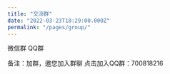 ```yaml
---
title: "交流群"
date: "2022-03-23T10:29:00.000Z"
permalink: "/pages/group/"
---
```

微信群            QQ群
               
备注：加群，邀您加入群聊   点击加入QQ群：700818216